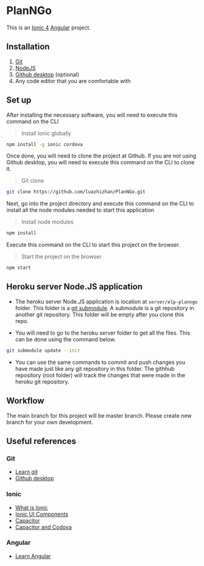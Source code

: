 # PlanNGo

This is an [Ionic 4](https://ionicframework.com/) [Angular](https://angular.io/) project.

## Installation

1. [Git](https://git-scm.com/)
2. [NodeJS](https://nodejs.org/en/)
3. [Github desktop](https://desktop.github.com/) (optional)
4. Any code editor that you are comfortable with

## Set up

After installing the necessary software, you will need to execute this command on the CLI

> Install Ionic globally

```bash
npm install -g ionic cordova
```

Once done, you will need to clone the project at Github. If you are not using Github desktop, you will need to execute this command on the CLI to clone it.

> Git clone

```bash
git clone https://github.com/luazhizhan/PlanNGo.git
```

Next, go into the project directory and execute this command on the CLI to install all the node modules needed to start this application

> Install node modules

```bash
npm install
```

Execute this command on the CLI to start this project on the browser.

> Start the project on the browser

```bash
npm start
```

## Heroku server Node.JS application

- The heroku server Node.JS application is location at `server/elp-planngo` folder. This folder is a [git submodule](https://git-scm.com/book/en/v2/Git-Tools-Submodules). A submodule is a git repository in another git repository. This folder will be empty after you clone this repo.

- You will need to go to the heroku server folder to get all the files. This can be done using the command below.

```bash
git submodule update --init
```

- You can use the same commands to commit and push changes you have made just like any git repository in this folder. The githhub repository (root folder) will track the changes that were made in the heroku git repository.

## Workflow

The main branch for this project will be master branch. Please create new branch for your own development.

## Useful references

### Git

- [Learn git](https://guides.github.com/introduction/git-handbook/)
- [Github desktop](https://help.github.com/en/desktop/getting-started-with-github-desktop/setting-up-github-desktop)

### Ionic

- [What is Ionic](https://ionicframework.com/docs/intro)
- [Ionic UI Components](https://ionicframework.com/docs/components)
- [Capacitor](https://capacitor.ionicframework.com/docs/)
- [Capacitor and Codova](https://ionicframework.com/blog/announcing-capacitor-1-0/)

### Angular

- [Learn Angular](https://angular.io/start)
